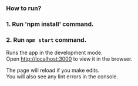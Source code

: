 ### How to run?
### 1. Run 'npm install' command.
### 2. Run `npm start` command.

Runs the app in the development mode.<br>
Open [http://localhost:3000](http://localhost:3000) to view it in the browser.

The page will reload if you make edits.<br>
You will also see any lint errors in the console.
